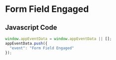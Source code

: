 # Form Field Engaged

### 

## Javascript Code
```js
window.appEventData = window.appEventData || [];
appEventData.push({
  "event": "Form Field Engaged"
});
```








